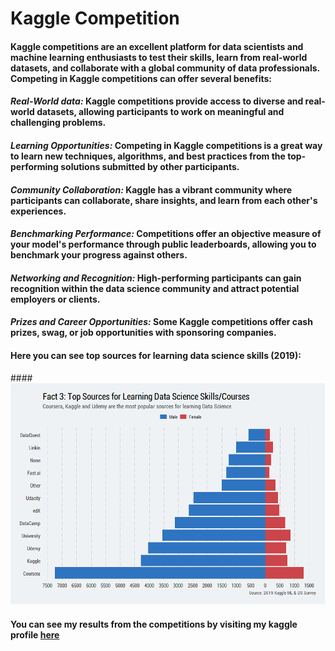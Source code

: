 # Kaggle Competition
#### Kaggle competitions are an excellent platform for data scientists and machine learning enthusiasts to test their skills, learn from real-world datasets, and collaborate with a global community of data professionals. Competing in Kaggle competitions can offer several benefits:
#### *Real-World data:* Kaggle competitions provide access to diverse and real-world datasets, allowing participants to work on meaningful and challenging problems.
#### *Learning Opportunities:* Competing in Kaggle competitions is a great way to learn new techniques, algorithms, and best practices from the top-performing solutions submitted by other participants.
#### *Community Collaboration:* Kaggle has a vibrant community where participants can collaborate, share insights, and learn from each other's experiences.
#### *Benchmarking Performance:* Competitions offer an objective measure of your model's performance through public leaderboards, allowing you to benchmark your progress against others.
#### *Networking and Recognition:* High-performing participants can gain recognition within the data science community and attract potential employers or clients.
#### *Prizes and Career Opportunities:* Some Kaggle competitions offer cash prizes, swag, or job opportunities with sponsoring companies.

#### Here you can see top sources for learning data science skills (2019):
####![alt text](https://github.com/shaxzoddavronov/kaggle-competition/blob/main/images/prefered_sources.png "Logo Title Text 1")
#### You can see my results from the competitions by visiting my kaggle profile [here](https://www.kaggle.com/shaxzoddavronov)

